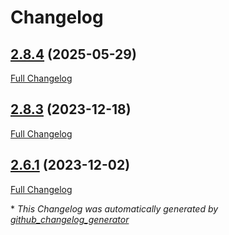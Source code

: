 # Changelog

## [2.8.4](https://github.com/GameFrameX/com.gameframex.unity.benedicht.besthttp/tree/2.8.4) (2025-05-29)

[Full Changelog](https://github.com/GameFrameX/com.gameframex.unity.benedicht.besthttp/compare/2.8.3...2.8.4)

## [2.8.3](https://github.com/GameFrameX/com.gameframex.unity.benedicht.besthttp/tree/2.8.3) (2023-12-18)

[Full Changelog](https://github.com/GameFrameX/com.gameframex.unity.benedicht.besthttp/compare/2.6.1...2.8.3)

## [2.6.1](https://github.com/GameFrameX/com.gameframex.unity.benedicht.besthttp/tree/2.6.1) (2023-12-02)

[Full Changelog](https://github.com/GameFrameX/com.gameframex.unity.benedicht.besthttp/compare/6e18d653ae29e74ea5977ffe57503563bb28774d...2.6.1)



\* *This Changelog was automatically generated by [github_changelog_generator](https://github.com/github-changelog-generator/github-changelog-generator)*
